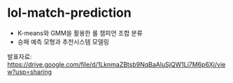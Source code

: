 # lol-match-prediction
- K-means와 GMM을 활용한 롤 챔피언 조합 분류
- 승패 예측 모형과 추천시스템 모델링

발표자료: 
https://drive.google.com/file/d/1LknmaZBtsb9NqBaAluSjQW1Li7M6p6Xj/view?usp=sharing
